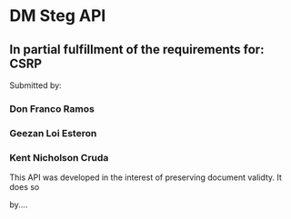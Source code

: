 # DM Steg API
## In partial fulfillment of the requirements for: CSRP

 Submitted by:

### Don Franco Ramos

### Geezan Loi Esteron

### Kent Nicholson Cruda

  

This API was developed in the interest of preserving document validty. It does so

by....